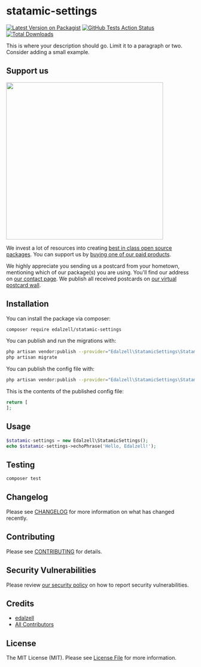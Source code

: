 # statamic-settings

[![Latest Version on Packagist](https://img.shields.io/packagist/v/edalzell/statamic-settings.svg?style=flat-square)](https://packagist.org/packages/edalzell/statamic-settings)
[![GitHub Tests Action Status](https://img.shields.io/github/workflow/status/edalzell/statamic-settings/run-tests?label=tests)](https://github.com/edalzell/statamic-settings/actions?query=workflow%3ATests+branch%3Amaster)
[![Total Downloads](https://img.shields.io/packagist/dt/edalzell/statamic-settings.svg?style=flat-square)](https://packagist.org/packages/edalzell/statamic-settings)


This is where your description should go. Limit it to a paragraph or two. Consider adding a small example.

## Support us

[<img src="https://github-ads.s3.eu-central-1.amazonaws.com/package-statamic-settings-laravel.jpg?t=1" width="419px" />](https://spatie.be/github-ad-click/package-statamic-settings-laravel)

We invest a lot of resources into creating [best in class open source packages](https://spatie.be/open-source). You can support us by [buying one of our paid products](https://spatie.be/open-source/support-us).

We highly appreciate you sending us a postcard from your hometown, mentioning which of our package(s) you are using. You'll find our address on [our contact page](https://spatie.be/about-us). We publish all received postcards on [our virtual postcard wall](https://spatie.be/open-source/postcards).

## Installation

You can install the package via composer:

```bash
composer require edalzell/statamic-settings
```

You can publish and run the migrations with:

```bash
php artisan vendor:publish --provider="Edalzell\StatamicSettings\StatamicSettingsServiceProvider" --tag="migrations"
php artisan migrate
```

You can publish the config file with:
```bash
php artisan vendor:publish --provider="Edalzell\StatamicSettings\StatamicSettingsServiceProvider" --tag="config"
```

This is the contents of the published config file:

```php
return [
];
```

## Usage

```php
$statamic-settings = new Edalzell\StatamicSettings();
echo $statamic-settings->echoPhrase('Hello, Edalzell!');
```

## Testing

```bash
composer test
```

## Changelog

Please see [CHANGELOG](CHANGELOG.md) for more information on what has changed recently.

## Contributing

Please see [CONTRIBUTING](.github/CONTRIBUTING.md) for details.

## Security Vulnerabilities

Please review [our security policy](../../security/policy) on how to report security vulnerabilities.

## Credits

- [edalzell](https://github.com/edalzell)
- [All Contributors](../../contributors)

## License

The MIT License (MIT). Please see [License File](LICENSE.md) for more information.
